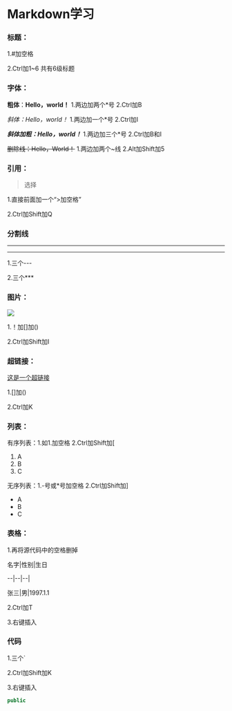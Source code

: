 # Markdown学习

### 标题：

1.#加空格 

2.Ctrl加1~6  共有6级标题

### 字体：

**粗体**：**Hello，world！**  		1.两边加两个*号  2.Ctrl加B

*斜体：Hello，world！*     		1.两边加一个*号  2.Ctrl加I

***斜体加粗：Hello，world！***	1.两边加三个*号  2.Ctrl加B和I

~~删除线：Hello，World！~~		1.两边加两个~线  2.Alt加Shift加5

### 引用：

> 选择 

1.直接前面加一个“>加空格”

2.Ctrl加Shift加Q

### 分割线

---

---

1.三个---

2.三个***

### 图片：

![](https://i0.hdslb.com/bfs/sycp/creative_img/202103/873bf7a2f6019a6123754bb41f65c27e.jpg@880w_388h_1c_95q)

1.！加[]加()

2.Ctrl加Shift加I

### 超链接：

[这是一个超链接](https://www.bilibili.com/video/BV1dr4y1A7N3?spm_id_from=333.851.b_7265636f6d6d656e64.1)

1.[]加()

2.Ctrl加K

### 列表：

有序列表：1.如1.加空格 2.Ctrl加Shift加[

1. A
2. B
3. C

无序列表：1.-号或*号加空格  2.Ctrl加Shift加]

- A
- B
- C

### 表格：

1.再将源代码中的空格删掉

名字|性别|生日

--|--|--|

张三|男|1997.1.1

2.Ctrl加T

3.右键插入

### 代码

1.三个`

2.Ctrl加Shift加K

3.右键插入

```java
public 
```





























